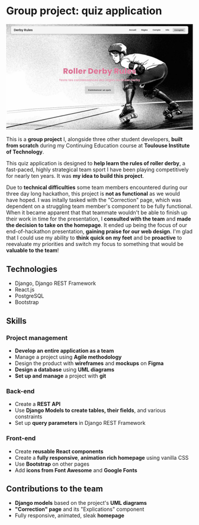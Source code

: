 # Group project: quiz application

![Home Screen](./images/cover.png)

This is a **group project** I, alongside three other student developers, **built from scratch** during my Continuing Education course at **Toulouse Institute of Technology**.

This quiz application is designed to **help learn the rules of roller derby**, a fast-paced, highly strategical team sport I have been playing competitively for nearly ten years. It was **my idea to build this project**.

Due to **technical difficulties** some team members encountered during our three day long hackathon, this project is **not as functional** as we would have hoped. I was initally tasked with the "Correction" page, which was dependent on a struggling team member's component to be fully functional. When it became apparent that that teammate wouldn't be able to finish up their work in time for the presentation, I **consulted with the team** and **made the decision to take on the homepage**. It ended up being the focus of our end-of-hackathon presentation, **gaining praise for our web design**. I'm glad that I could use my ability to **think quick on my feet** and be **proactive** to reevaluate my priorities and switch my focus to something that would be **valuable to the team**!

## Technologies

- Django, Django REST Framework
- React.js
- PostgreSQL
- Bootstrap

## Skills

### Project management

- **Develop an entire application as a team**
- Manage a project using **Agile methodology**
- Design the product with **wireframes** and **mockups** on **Figma**
- **Design a database** using **UML diagrams**
- **Set up and manage** a project with **git**

### Back-end

- Create a **REST API**
- Use **Django Models to create tables, their fields**, and various constraints
- Set up **query parameters** in Django REST Framework

### Front-end

- Create **reusable React components**
- Create a **fully responsive**, **animation rich homepage** using vanilla CSS
- Use **Bootstrap** on other pages
- Add **icons from Font Awesome** and **Google Fonts**

## Contributions to the team

- **Django models** based on the project's **UML diagrams**
- **"Correction" page** and its "Explications" component 
- Fully responsive, animated, sleak **homepage**
